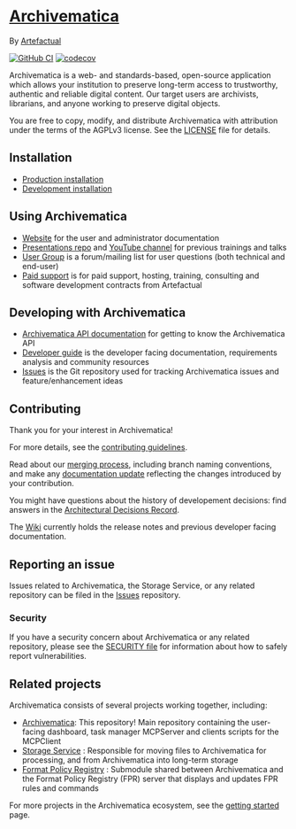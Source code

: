 # [Archivematica]

By [Artefactual]

[![GitHub CI]][Test workflow]
[![codecov]][Archivematica Codecov]

Archivematica is a web- and standards-based, open-source application which
allows your institution to preserve long-term access to trustworthy,
authentic and reliable digital content.
Our target users are archivists, librarians, and anyone working to preserve
digital objects.

You are free to copy, modify, and distribute Archivematica with attribution
under the terms of the AGPLv3 license.
See the [LICENSE] file for details.

## Installation

* [Production installation]
* [Development installation]

## Using Archivematica

* [Website] for the user and administrator documentation
* [Presentations repo] and [YouTube channel] for previous trainings and talks
* [User Group] is a forum/mailing list for user questions (both
technical and end-user)
* [Paid support] is for paid support, hosting, training, consulting
and software development contracts from Artefactual

## Developing with Archivematica

* [Archivematica API documentation] for getting to know the Archivematica API
* [Developer guide] is the developer facing documentation, requirements
analysis and community resources
* [Issues] is the Git repository used for tracking Archivematica issues
and feature/enhancement ideas

## Contributing

Thank you for your interest in Archivematica!

For more details, see the [contributing guidelines].

Read about our [merging process], including branch naming conventions, and
make any [documentation update] reflecting the changes introduced by your
contribution.

You might have questions about the history of developement decisions: find
answers in the [Architectural Decisions Record].

The [Wiki] currently holds the release notes and previous developer facing
documentation.

## Reporting an issue

Issues related to Archivematica, the Storage Service, or any related
repository can be filed in the [Issues] repository.

### Security

If you have a security concern about Archivematica or any related repository,
please see the [SECURITY file] for information about how to
safely report vulnerabilities.

## Related projects

Archivematica consists of several projects working together, including:

* [Archivematica][Archivematica GitHub]: This repository! Main
  repository containing the user-facing dashboard, task manager
  MCPServer and clients scripts for the MCPClient
* [Storage Service] : Responsible for moving files to Archivematica for
  processing, and from Archivematica into long-term storage
* [Format Policy Registry] : Submodule shared between Archivematica and
  the Format Policy Registry (FPR) server that displays and updates FPR
  rules and commands

For more projects in the Archivematica ecosystem,
see the [getting started] page.

[Architectural Decisions Record]: https://adr.archivematica.org/
[Archivematica API documentation]: https://archivematica.org/docs/latest/dev-manual/api/api-reference-archivematica/#api-reference-archivematica
[Archivematica Codecov]: https://codecov.io/gh/artefactual/archivematica
[Archivematica GitHub]: https://github.com/artefactual/archivematica
[Archivematica]: https://www.archivematica.org/
[Artefactual]: https://www.artefactual.com/
[codecov]: https://codecov.io/gh/artefactual/archivematica/branch/qa/1.x/graph/badge.svg?token=tKlfjhmrlC
[contributing guidelines]: https://github.com/artefactual/archivematica/blob/qa/1.x/CONTRIBUTING.md
[Developer guide]: https://github.com/artefactual/archivematica/blob/qa/1.x/hack/README.md
[Development installation]: https://github.com/artefactual/archivematica/tree/qa/1.x/hack
[documentation update]: https://github.com/artefactual/archivematica-docs/wiki
[Format Policy Registry]: https://github.com/artefactual/archivematica/tree/qa/1.x/src/archivematica/dashboard/fpr
[getting started]: https://wiki.archivematica.org/Getting_started#Projects
[GitHub CI]: https://github.com/artefactual/archivematica/actions/workflows/test.yml/badge.svg
[Issues]: https://github.com/archivematica/Issues
[LICENSE]: LICENSE
[merging process]: https://wiki.archivematica.org/Merging
[Paid support]: https://www.artefactual.com/services/
[Production installation]: https://www.archivematica.org/docs/latest/admin-manual/installation-setup/installation/installation/
[SECURITY file]: SECURITY.md
[Presentations repo]: https://slideshare.net/Archivematica/presentations
[Storage Service]: https://github.com/artefactual/archivematica-storage-service
[Test workflow]: https://github.com/artefactual/archivematica/actions/workflows/test.yml
[User Group]: https://groups.google.com/forum/#!forum/archivematica
[Website]: https://www.archivematica.org/
[Wiki]: https://wiki.archivematica.org/Development
[YouTube channel]: https://www.youtube.com/@ArtefactualSystems
